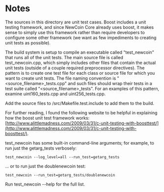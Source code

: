 # Notes
The sources in this directory are unit test cases.  Boost includes a
unit testing framework, and since NewCoin Core already uses boost, it makes
sense to simply use this framework rather than require developers to
configure some other framework (we want as few impediments to creating
unit tests as possible).

The build system is setup to compile an executable called "test_newcoin"
that runs all of the unit tests.  The main source file is called
test_newcoin.cpp, which simply includes other files that contain the
actual unit tests (outside of a couple required preprocessor
directives).  The pattern is to create one test file for each class or
source file for which you want to create unit tests.  The file naming
convention is "<source_filename>_tests.cpp" and such files should wrap
their tests in a test suite called "<source_filename>_tests".  For an
examples of this pattern, examine uint160_tests.cpp and
uint256_tests.cpp.

Add the source files to /src/Makefile.test.include to add them to the build.

For further reading, I found the following website to be helpful in
explaining how the boost unit test framework works:
[http://www.alittlemadness.com/2009/03/31/c-unit-testing-with-boosttest/](http://www.alittlemadness.com/2009/03/31/c-unit-testing-with-boosttest/).

test_newcoin has some built-in command-line arguments; for
example, to run just the getarg_tests verbosely:

    test_newcoin --log_level=all --run_test=getarg_tests

... or to run just the doublenewcoin test:

    test_newcoin --run_test=getarg_tests/doublenewcoin

Run  test_newcoin --help   for the full list.

